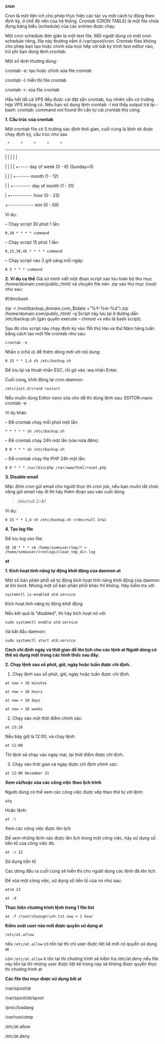 **cron**

Cron là một tiện ích cho phép thực hiện các tác vụ một cách tự động theo định kỳ, ở chế độ nền của hệ thống. Crontab (CRON TABLE) là một file chứa đựng bảng biểu (schedule) của các entries được chạy.

Một cron schedule đơn giản là một text file. Mỗi người dùng có một cron schedule riêng, file này thường nằm ở /var/spool/cron. Crontab files không cho phép bạn tạo hoặc chỉnh sửa trực tiếp với bất kỳ trình text editor nào, trừ phi bạn dùng lệnh crontab.

Một số lệnh thường dùng:

crontab -e: tạo hoặc chỉnh sửa file crontab 

crontab -l: hiển thị file crontab 

crontab -r: xóa file crontab

Hầu hết tất cả VPS đều được cài đặt sẵn crontab, tuy nhiên vẫn có trường hợp VPS không có. Nếu bạn sử dụng lệnh crontab -l mà thấy output trả lại -bash: crontab: command not found thì cần tự cài crontab thủ công.

**1. Cấu trúc của crontab**

Một crontab file có 5 trường xác định thời gian, cuối cùng là lệnh sẽ được chạy định kỳ, cấu trúc như sau


` *     *     *     *     *`

  -     -     -     -     -

  |     |     |     |     |

  |     |     |     |     +----- day of week (0 - 6) (Sunday=0)

  |     |     |     +------- month (1 - 12)

  |     |     +--------- day of month (1 - 31)

  |     +----------- hour (0 - 23)

  +------------- min (0 - 59)
 
 Ví dụ:

– Chạy script 30 phút 1 lần:

`0,30 * * * * command`

– Chạy script 15 phút 1 lần:

`0,15,30,45 * * * * command`

– Chạy script vào 3 giờ sáng mỗi ngày:

`0 3 * * * command`

**2. Ví dụ cụ thể**
Giả sử mình viết một đoạn script sao lưu toàn bộ thư mục /home/domain.com/public_html/ và chuyển file nén .zip vào thư mục /root/ như sau:

#!/bin/bash

zip -r /root/backup_domain.com_$(date +"%Y-%m-%d").zip /home/domain.com/public_html/ -q
Script này lưu lại ở đường dẫn /etc/backup.sh (gán quyền execute – chmod +x nếu là bash script).

Sau đó cho script này chạy định kỳ vào 15h thứ Hai và thứ Năm hàng tuần bằng cách tạo một file crontab như sau:

`crontab -e`

Nhấn o (chữ o) để thêm dòng mới với nội dung:

`0 15 * * 1,4 sh /etc/backup.sh`

Để lưu lại và thoát nhấn ESC, rồi gõ vào :wq nhấn Enter.

Cuối cùng, khởi động lại cron daemon:

`/etc/init.d/crond restart`

Nếu muốn dùng Editor nano sửa cho dễ thì dùng lệnh sau: EDITOR=nano crontab -e

Ví dụ khác

– Để crontab chạy mỗi phút một lần:

`* * * * * sh /etc/backup.sh`

– Để crontab chạy 24h một lần (vào nửa đêm):

`0 0 * * * sh /etc/backup.sh`

– Để crontab chạy file PHP 24h một lần:

`0 0 * * * /usr/bin/php /var/www/html/reset.php`

**3. Disable email**

Mặc định cron gửi email cho người thực thi cron job, nếu bạn muốn tắt chức năng gửi email này đi thì hãy thêm đoạn sau vào cuối dòng

>/dev/null 2>&1

Ví dụ:

`0 15 * * 1,4 sh /etc/backup.sh >/dev/null 2>&1`

**4. Tạo log file**

Để lưu log vào file:

`30 18 * * * rm /home/someuser/tmp/* > /home/someuser/cronlogs/clean_tmp_dir.log`

**at**



**1. Kích hoạt tính năng tự động khởi động của daemon at**

Một số bản phân phối sẽ tự động kích hoạt tính năng khởi động của daemon at khi boot. Nhưng một số bản phân phối khác thì không. Hãy kiểm tra với:

`systemctl is-enabled atd.service`

Kích hoạt tính năng tự động khởi động

Nếu kết quả là “disabled”, thì hãy kích hoạt nó với:

`sudo systemctl enable atd.service`

Và bắt đầu daemon:

`sudo systemctl start atd.service`

**Cách chỉ định ngày và thời gian để lên lịch cho các lệnh at
Người dùng có thể sử dụng một trong các hình thức sau đây.**

**2. Chạy lệnh sau số phút, giờ, ngày hoặc tuần được chỉ định.**

1. Chạy lệnh sau số phút, giờ, ngày hoặc tuần được chỉ định.

`at now + 10 minutes`
 
`at now + 10 hours`

`at now + 10 days`
 
`at now + 10 weeks`

2. Chạy vào một thời điểm chính xác:

`at 23:10`

Nếu bây giờ là 12:00, và chạy lệnh:

`at 11:00`

Thì lệnh sẽ chạy vào ngày mai, tại thời điểm được chỉ định.

3. Chạy vào thời gian và ngày được chỉ định chính xác:

`at 12:00 December 31`

**Xem và/hoặc xóa các công việc theo lịch trình**

Người dùng có thể xem các công việc được xếp theo thứ tự với lệnh:

`atq`

Hoặc lệnh:

`at -l`

Xem các công việc được lên lịch

Để xem những lệnh nào được lên lịch trong một công việc, hãy sử dụng số tiền tố của công việc đó.

`at -c 22`

Sử dụng tiền tố

Các dòng đầu ra cuối cùng sẽ hiển thị cho người dùng các lệnh đã lên lịch.

Để xóa một công việc, sử dụng số tiền tố của nó như sau:

`atrm 22`

`at -d`

**Thực hiện chương trình lệnh trong 1 file list**

`at -f /root/chuongtrinh.txt now + 1 hour`

**Kiểm soát user nào mới được quyền sử dụng at**

`/etc/at.allow`

nếu `/etc/at.allow` có tồn tại thì chỉ user được liệt kê mới có quyền sử dụng at

còn `/etc/at.allow` k tồn tại thì chương trình sẽ kiểm tra /etc/at.deny nếu file này tồn tại thì những user được liệt kê trong này sẽ không được quyền thực thi chương trình at

**Các file thư mục được sử dụng bởi at**

/var/spool/at

/var/spool/at/spool

/proc/loadavg

/var/run/utmp

/etc/at.allow

/etc/at.deny
